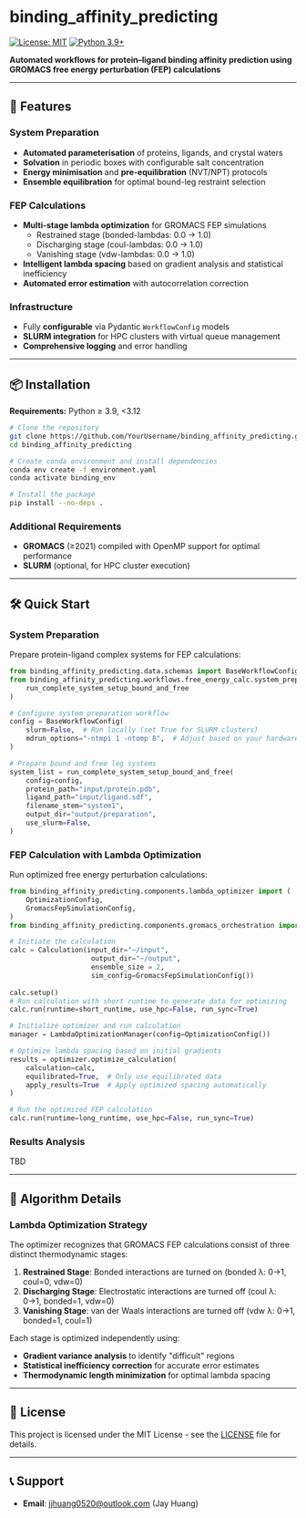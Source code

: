 # binding_affinity_predicting

[![License: MIT](https://img.shields.io/badge/License-MIT-yellow.svg)](LICENSE)
[![Python 3.9+](https://img.shields.io/badge/python-3.9+-blue.svg)](https://www.python.org/downloads/)

**Automated workflows for protein–ligand binding affinity prediction using GROMACS free energy perturbation (FEP) calculations**

---

## 🚀 Features

### System Preparation
- **Automated parameterisation** of proteins, ligands, and crystal waters  
- **Solvation** in periodic boxes with configurable salt concentration  
- **Energy minimisation** and **pre-equilibration** (NVT/NPT) protocols  
- **Ensemble equilibration** for optimal bound-leg restraint selection  

### FEP Calculations
- **Multi-stage lambda optimization** for GROMACS FEP simulations
  - Restrained stage (bonded-lambdas: 0.0 → 1.0)
  - Discharging stage (coul-lambdas: 0.0 → 1.0) 
  - Vanishing stage (vdw-lambdas: 0.0 → 1.0)
- **Intelligent lambda spacing** based on gradient analysis and statistical inefficiency
- **Automated error estimation** with autocorrelation correction

### Infrastructure
- Fully **configurable** via Pydantic `WorkflowConfig` models  
- **SLURM integration** for HPC clusters with virtual queue management
- **Comprehensive logging** and error handling

---

## 📦 Installation

**Requirements:** Python ≥ 3.9, <3.12

```bash
# Clone the repository
git clone https://github.com/YourUsername/binding_affinity_predicting.git
cd binding_affinity_predicting

# Create conda environment and install dependencies
conda env create -f environment.yaml
conda activate binding_env

# Install the package
pip install --no-deps .
```

### Additional Requirements
- **GROMACS** (≥2021) compiled with OpenMP support for optimal performance
- **SLURM** (optional, for HPC cluster execution)

---

## 🛠️ Quick Start

### System Preparation

Prepare protein-ligand complex systems for FEP calculations:

```python
from binding_affinity_predicting.data.schemas import BaseWorkflowConfig
from binding_affinity_predicting.workflows.free_energy_calc.system_prep_workflow import (
    run_complete_system_setup_bound_and_free
)

# Configure system preparation workflow
config = BaseWorkflowConfig(
    slurm=False,  # Run locally (set True for SLURM clusters)
    mdrun_options="-ntmpi 1 -ntomp 8",  # Adjust based on your hardware
)

# Prepare bound and free leg systems
system_list = run_complete_system_setup_bound_and_free(
    config=config,
    protein_path="input/protein.pdb",
    ligand_path="input/ligand.sdf", 
    filename_stem="system1",
    output_dir="output/preparation",
    use_slurm=False,
)
```

### FEP Calculation with Lambda Optimization

Run optimized free energy perturbation calculations:

```python
from binding_affinity_predicting.components.lambda_optimizer import (
    OptimizationConfig,
    GromacsFepSimulationConfig,
)
from binding_affinity_predicting.components.gromacs_orchestration import Calculation

# Initiate the calculation
calc = Calculation(input_dir="~/input",
                    output_dir="~/output",
                    ensemble_size = 2,
                    sim_config=GromacsFepSimulationConfig())
                
calc.setup()
# Run calculation with short runtime to generate data for optimizing
calc.run(runtime=short_runtime, use_hpc=False, run_sync=True)

# Initialize optimizer and run calculation
manager = LambdaOptimizationManager(config=OptimizationConfig())

# Optimize lambda spacing based on initial gradients
results = optimizer.optimize_calculation(
    calculation=calc,
    equilibrated=True,  # Only use equilibrated data
    apply_results=True  # Apply optimized spacing automatically
)

# Run the optimized FEP calculation
calc.run(runtime=long_runtime, use_hpc=False, run_sync=True) 
```

### Results Analysis

TBD

---

## 🔬 Algorithm Details

### Lambda Optimization Strategy

The optimizer recognizes that GROMACS FEP calculations consist of three distinct thermodynamic stages:

1. **Restrained Stage**: Bonded interactions are turned on (bonded λ: 0→1, coul=0, vdw=0)
2. **Discharging Stage**: Electrostatic interactions are turned off (coul λ: 0→1, bonded=1, vdw=0)  
3. **Vanishing Stage**: van der Waals interactions are turned off (vdw λ: 0→1, bonded=1, coul=1)

Each stage is optimized independently using:
- **Gradient variance analysis** to identify "difficult" regions
- **Statistical inefficiency correction** for accurate error estimates
- **Thermodynamic length minimization** for optimal lambda spacing

---

## 📄 License

This project is licensed under the MIT License - see the [LICENSE](LICENSE) file for details.

---

## 📞 Support
- **Email**: jjhuang0520@outlook.com (Jay Huang)
